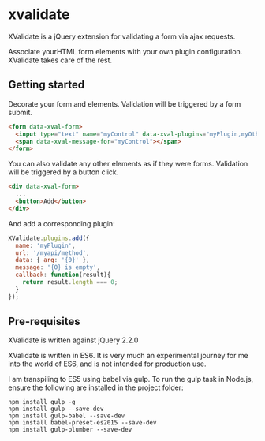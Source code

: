 # xvalidate
XValidate is a jQuery extension for validating a form via ajax requests.

Associate yourHTML form elements with your own plugin configuration. XValidate takes care of the rest.

## Getting started
Decorate your form and elements. Validation will be triggered by a form submit.
```html
<form data-xval-form>
  <input type="text" name="myControl" data-xval-plugins="myPlugin,myOtherPlugin" />
  <span data-xval-message-for="myControl"></span>
</form>
```

You can also validate any other elements as if they were forms. Validation will be triggered by a button click.
```html
<div data-xval-form>
  ...
  <button>Add</button>
</div>
```

And add a corresponding plugin:
```javascript
XValidate.plugins.add({
  name: 'myPlugin',
  url: '/myapi/method',
  data: { arg: '{0}' },
  message: '{0} is empty',
  callback: function(result){
    return result.length === 0;
  }
});
```

## Pre-requisites
XValidate is written against jQuery 2.2.0

XValidate is written in ES6. It is very much an experimental journey for me into the world of ES6, and is not intended for production use. 

I am transpiling to ES5 using babel via gulp. To run the gulp task in Node.js, ensure the following are installed in the project folder:

```
npm install gulp -g
npm install gulp --save-dev
npm install gulp-babel --save-dev
npm install babel-preset-es2015 --save-dev
npm install gulp-plumber --save-dev
```
